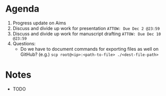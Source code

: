 # Agenda
1. Progress update on Aims
2. Discuss and divide up work for presentation `ATTOW: Due Dec 2 @23:59`
3. Discuss and divide up work for manuscript drafting `ATTOW: Due Dec 10 @23:59`
4. Questions:
    - Do we have to document commands for exporting files as well on GitHub? (e.g.) `scp root@<ip>:<path-to-file> ./<dest-file-path>` 
# Notes
- TODO